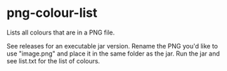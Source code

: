 # png-colour-list
Lists all colours that are in a PNG file.

See releases for an executable jar version.
Rename the PNG you'd like to use "image.png" and place it in the same folder as the jar. Run the jar and see list.txt for the list of colours.

